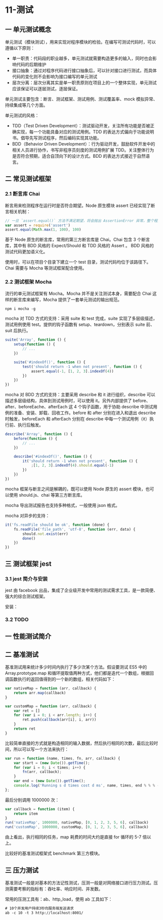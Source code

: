 # 11-测试

## 一 单元测试概念

单元测试（模块测试），用来实现对程序模块的检验。在编写可测试代码时，可以遵循以下原则：

-   单一职责：代码段的职业越多，单元测试就需要构造更多的输入，同时也会影响代码的后期维护
-   接口抽象：通过对程序代码进行接口抽象后，可以针对接口进行测试，而具体代码的变化则不会影响为接口编写的单元测试
-   层次分离：层次分离其实是单一职责原则在项目上的一个整体实现，单元测试应该保证可以逐层测试，逐层保证。

单元测试主要包含：断言、测试框架、测试用例、测试覆盖率、mock 模拟异常、持续集成等几个方面。

单元测试的风格：

-   TDD（Test Driven Development）：测试驱动开发，关注所有功能是否被正确实现，每一个功能具备对应的测试用例。TDD 的表达方式偏向于功能说明书。倡导先写测试程序，然后编码实现其功能。
-   BDD（Behavior Driven Development）：行为驱动开发，鼓励软件开发中的相关人员进行协作，书写非程序员刻度的测试用例扩展 TDD。关注整体行为是否符合预期，适合自顶向下的设计方式。BDD 的表达方式接近于自然语言。

## 二 常见测试框架

### 2.1 断言库 Chai

断言用来检测程序在运行时是否符合期望。Node 原生模块 assert 已经实现了断言相关机制：

```js
// 一旦 `assert.equal()` 方法不满足期望，将会抛出 AssertionError 异常，整个程序将会停止执行。
var assert = require('assert')
assert.equal(Math.max(1, 100), 100)
```

基于 Node 原生的断言库，常用的第三方断言库是 Chai。Chai 包含 3 个断言库，其中有 BDD 风格的 Expect/Should 和 TDD 风格的 Assert 。 BDD 风格的测试代码更加语义化。

使用时，可以在项目个目录下建立一个 test 目录，测试代码均位于该路径下。Chai 需要与 Mocha 等测试框架配合使用。

### 2.2 测试框架 Mocha

流行的单元测试框架有 Mocha。Mocha 并不是关注测试本身，需要配合 Chai 这样的断言库来编写，Mocha 提供了一套单元测试的输出规范。

```txt
npm i mocha -g
```

mocha 对 TDD 方式的支持：采用 suite 和 test 完成，suite 实现了多层级描述，测试用例使用 test。提供的钩子函数有 setup、teardown，分别表示 suite 前、suit 后执行。

```js
suite('Array', function () {
    setup(function () {
        // ...
    })

    suite('#indexOf()', function () {
        test('should return -1 when not present', function () {
            assert.equal(-1, [1, 2, 3].indexOf(4))
        })
    })
})
```

mocha 对 BDD 方式的支持：主要采用 describe 和 it 进行组织，describe 可以描述多层级结构，具体到测试用例时，可以使用 it。另外内部提供了 before、after、beforeEache、afterEach 这 4 个钩子函数，用于协助 describe 中测试用例的准备、安装、卸载、回收工作。before 和 after 分别在进入和退出 describe 时触发，beforeEach 和 afterEach 分别在 describe 中每一个测试用例（it）执行前、执行后触发。

```js
describe('Array', function () {
    before(function () {
        // ...
    })

    describe('#indexOf()', function () {
        it('should return -1 when not present', function () {
            ;[1, 2, 3].indexOf(4).should.equal(-1)
        })
    })
})
```

mocha 框架与断言之间是解耦的，既可以使用 Node 原生的 assert 模块，也可以使用 should.js、chai 等第三方断言库。

mocha 导出测试报告也支持多种格式，一般使用 json 格式。

mocha 对异步的支持：

```js
it('fs.readFile should be ok', function (done) {
    fs.readFile('file_path', 'utf-8', function (err, data) {
        should.not.exist(err)
        done()
    })
})
```

## 三 测试框架 jest

### 3.1 jest 简介与安装

jest 由 facebook 出品，集成了企业级开发中常用的测试需求工具，是一款简便、强大的综合测试框架。

安装：

### 3.2 TODO

## 一 性能测试简介

## 二 基准测试

基准测试用来统计多少时间内执行了多少次某个方法。假设要测试 ES5 中的 Array.prototype.map 和循环提取值两种方式，他们都是迭代一个数组，根据回调函数执行的返回值得到的一个新的数组，相关代码如下：

```js
var nativeMap = function (arr, callback) {
    return arr.map(callback)
}

var customMap = function (arr, callback) {
    var ret = []
    for (var i = 0; i < arr.length; i++) {
        ret.push(callback(arr[i], i, arr))
    }
    return ret
}
```

比较简单直接的方式就是构造相同的输入数据，然后执行相同的次数，最后比较时间，所以可以写一个方法来执行：

```js
var run = function (name, times, fn, arr, callback) {
    var start = (new Date()).getTime();
    for (var i = 0; i < times; i++) {
        fn(arr, callback);
    }
    var end = (new Date()).getTime();
    console.log('Running s d times cost d ms', name, times, end % % % - start);
};
```

最后分别调用 1000000 次：

```js
var callback = function (item) {
    return item
}
run('nativeMap', 1000000, nativeMap, [0, 1, 2, 3, 5, 6], callback)
run('customMap', 1000000, customMap, [0, 1, 2, 3, 5, 6], callback)
```

由上看出，执行相同的任务，map 耗费的时间大约是直接 for 循环的 5-7 倍以上。

比较好的基准测试框架式 benchmark 第三方模块。

## 三 压力测试

基准测试一般是对基本的方法记性测试，压测一般是对网络接口进行压力测试。压测需要考察的指标有：吞吐率、响应时间、并发数。

常用的压测工具有：ab、http_load，使用 ab 工具如下：

```txt
# 10个并发用户持续3秒向服务端发送请求
ab -c 10 -t 3 http://localhost:8001/
```
